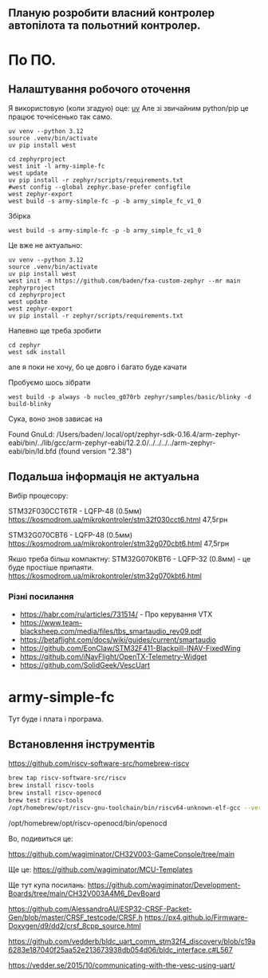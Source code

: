 ## Планую розробити власний контролер автопілота та польотний контролер.






# По ПО.

## Налаштування робочого оточення

Я використовую (коли згадую) оце: [uv](https://github.com/astral-sh/uv)
Але зі звичайним python/pip це працює точнісенько так само.

```
uv venv --python 3.12
source .venv/bin/activate
uv pip install west

cd zephyrproject
west init -l army-simple-fc
west update
uv pip install -r zephyr/scripts/requirements.txt
#west config --global zephyr.base-prefer configfile
west zephyr-export
west build -s army-simple-fc -p -b army_simple_fc_v1_0

```

Збірка

```
west build -s army-simple-fc -p -b army_simple_fc_v1_0
```


Це вже не актуально:

```
uv venv --python 3.12
source .venv/bin/activate
uv pip install west
west init -m https://github.com/baden/fxa-custom-zephyr --mr main zephyrproject
cd zephyrproject
west update
west zephyr-export
uv pip install -r zephyr/scripts/requirements.txt
```

Напевно ще треба зробити 

```
cd zephyr
west sdk install
```

але я поки не хочу, бо це довго і багато буде качати

Пробуємо шось зібрати

```
west build -p always -b nucleo_g070rb zephyr/samples/basic/blinky -d build-blinky
```

Сука, воно знов зависає на 

Found GnuLd: /Users/baden/.local/opt/zephyr-sdk-0.16.4/arm-zephyr-eabi/bin/../lib/gcc/arm-zephyr-eabi/12.2.0/../../../../arm-zephyr-eabi/bin/ld.bfd (found version "2.38")

## Подальша інформація не актуальна

Вибір процесору:


STM32F030CCT6TR - LQFP-48 (0.5мм)
https://kosmodrom.ua/mikrokontroler/stm32f030cct6.html
47,5грн


STM32G070CBT6 - LQFP-48 (0.5мм)
https://kosmodrom.ua/mikrokontroler/stm32g070cbt6.html
47,5грн


Якшо треба більш компактну:
STM32G070KBT6 - LQFP-32 (0.8мм) - це буде простіше припаяти.
https://kosmodrom.ua/mikrokontroler/stm32g070kbt6.html



### Різні посилання

- https://habr.com/ru/articles/731514/ - Про керування VTX
- https://www.team-blacksheep.com/media/files/tbs_smartaudio_rev09.pdf
- https://betaflight.com/docs/wiki/guides/current/smartaudio
- https://github.com/EonClaw/STM32F411-Blackpill-INAV-FixedWing
- https://github.com/iNavFlight/OpenTX-Telemetry-Widget
- https://github.com/SolidGeek/VescUart

# army-simple-fc

Тут буде і плата і програма.

## Встановлення інструментів

https://github.com/riscv-software-src/homebrew-riscv

```bash
brew tap riscv-software-src/riscv
brew install riscv-tools
brew install riscv-openocd
brew test riscv-tools
/opt/homebrew/opt/riscv-gnu-toolchain/bin/riscv64-unknown-elf-gcc --version
```

/opt/homebrew/opt/riscv-openocd/bin/openocd



Во, подивиться це:

https://github.com/wagiminator/CH32V003-GameConsole/tree/main

Ще це:
https://github.com/wagiminator/MCU-Templates

Ще тут купа посилань:
https://github.com/wagiminator/Development-Boards/tree/main/CH32V003A4M6_DevBoard


https://github.com/AlessandroAU/ESP32-CRSF-Packet-Gen/blob/master/CRSF_testcode/CRSF.h
https://px4.github.io/Firmware-Doxygen/d9/dd2/crsf_8cpp_source.html

https://github.com/vedderb/bldc_uart_comm_stm32f4_discovery/blob/c19a6283e187040f25aa52e213673938db054d06/bldc_interface.c#L567

https://vedder.se/2015/10/communicating-with-the-vesc-using-uart/
